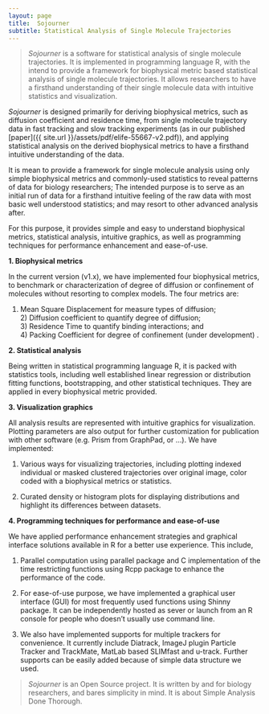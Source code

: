 ```yaml
---
layout: page
title:  Sojourner
subtitle: Statistical Analysis of Single Molecule Trajectories
---
```




> *Sojourner* is a software for statistical analysis of single molecule trajectories. It is implemented in programming language R, with the intend to provide a framework for biophysical metric based statistical analysis of single molecule trajectories. It allows researchers to have a firsthand understanding of their single molecule data with intuitive statistics and visualization.



*Sojourner* is designed primarily for deriving biophysical metrics, such as diffusion coefficient and residence time, from single molecule trajectory data in fast tracking and slow tracking experiments (as in our published [paper]({{ site.url }}/assets/pdf/elife-55667-v2.pdf)), and applying statistical analysis on the derived biophysical metrics to have a firsthand intuitive understanding of the data. 

It is mean to provide a framework for single molecule analysis using only simple biophysical metrics and commonly-used statistics to reveal patterns of data for biology researchers; The intended purpose is to serve as an initial run of data for a firsthand intuitive feeling of the raw data with most basic well understood statistics; and may resort to other advanced analysis after. 

For this purpose, it provides simple and easy to understand biophysical metrics, statistical analysis, intuitive graphics, as well as programming techniques for performance enhancement and ease-of-use. 

 

**1. Biophysical metrics**

In the current version (v1.x), we have implemented four biophysical metrics, to benchmark or characterization of degree of diffusion or confinement of molecules without resorting to complex models. The four metrics are: 

1)   Mean Square Displacement for measure types of diffusion; <br/>2)   Diffusion coefficient to quantify degree of diffusion; <br/>3)   Residence Time to quantify binding interactions; and <br/>4)   Packing Coefficient for degree of confinement (under development) .

 

**2. Statistical analysis**

Being written in statistical programming language R, it is packed with statistics tools, including well established linear regression or distribution fitting functions, bootstrapping, and other statistical techniques. They are applied in every biophysical metric provided. 

 

**3. Visualization graphics**

All analysis results are represented with intuitive graphics for visualization. Plotting parameters are also output for further customization for publication with other software (e.g. Prism from GraphPad, or …). We have implemented:

1)   Various ways for visualizing trajectories, including plotting indexed individual or masked clustered trajectories over original image, color coded with a biophysical metrics or statistics.

2)   Curated density or histogram plots for displaying distributions and highlight its differences between datasets. 

 

**4. Programming techniques for performance and ease-of-use**

We have applied performance enhancement strategies and graphical interface solutions available in R for a better use experience. This include, 

1)   Parallel computation using parallel package and C implementation of the time restricting functions using Rcpp package to enhance the performance of the code. 

2)   For ease-of-use purpose, we have implemented a graphical user interface (GUI) for most frequently used functions using Shinny package. It can be independently hosted as sever or launch from an R console for people who doesn’t usually use command line. 

3)   We also have implemented supports for multiple trackers for convenience. It currently include Diatrack, ImageJ plugin Particle Tracker and TrackMate, MatLab based SLIMfast and u-track.  Further supports can be easily added because of simple data structure we used. 

 

> *Sojourner* is an Open Source project. It is written by and for biology researchers, and bares simplicity in mind. It is about Simple Analysis Done Thorough. 







